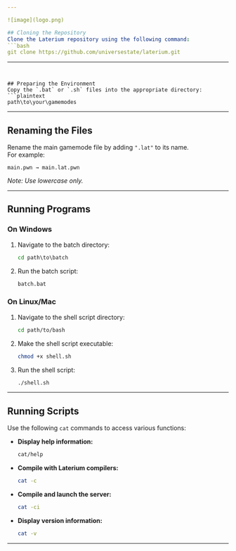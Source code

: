 ```yaml
---

![image](logo.png)

## Cloning the Repository  
Clone the Laterium repository using the following command:  
```bash
git clone https://github.com/universestate/laterium.git
```

---
```


## Preparing the Environment  
Copy the `.bat` or `.sh` files into the appropriate directory:  
```plaintext
path\to\your\gamemodes
```

---

## Renaming the Files  
Rename the main gamemode file by adding `".lat"` to its name.  
For example:  
```plaintext
main.pwn → main.lat.pwn
```  
*Note: Use lowercase only.*

---

## Running Programs  

### On Windows  
1. Navigate to the batch directory:  
   ```bat
   cd path\to\batch
   ```
2. Run the batch script:  
   ```bat
   batch.bat
   ```

### On Linux/Mac  
1. Navigate to the shell script directory:  
   ```bash
   cd path/to/bash
   ```
2. Make the shell script executable:  
   ```bash
   chmod +x shell.sh
   ```
3. Run the shell script:  
   ```bash
   ./shell.sh
   ```

---

## Running Scripts  

Use the following `cat` commands to access various functions:  

- **Display help information:**  
  ```bash
  cat/help
  ```

- **Compile with Laterium compilers:**  
  ```bash
  cat -c
  ```

- **Compile and launch the server:**  
  ```bash
  cat -ci
  ```

- **Display version information:**  
  ```bash
  cat -v
  ```

---
